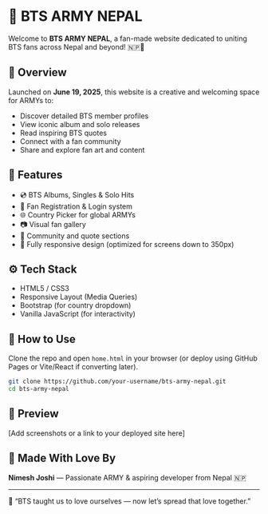 
# 💜 BTS ARMY NEPAL

Welcome to **BTS ARMY NEPAL**, a fan-made website dedicated to uniting BTS fans across Nepal and beyond! 🇳🇵💜

## 📌 Overview

Launched on **June 19, 2025**, this website is a creative and welcoming space for ARMYs to:
- Discover detailed BTS member profiles
- View iconic album and solo releases
- Read inspiring BTS quotes
- Connect with a fan community
- Share and explore fan art and content

## 🚀 Features

- 💿 BTS Albums, Singles & Solo Hits
- 👤 Fan Registration & Login system
- 🌐 Country Picker for global ARMYs
- 📷 Visual fan gallery
- 💬 Community and quote sections
- 📱 Fully responsive design (optimized for screens down to 350px)

## ⚙️ Tech Stack

- HTML5 / CSS3
- Responsive Layout (Media Queries)
- Bootstrap (for country dropdown)
- Vanilla JavaScript (for interactivity)

## 🔧 How to Use

Clone the repo and open `home.html` in your browser (or deploy using GitHub Pages or Vite/React if converting later).

```bash
git clone https://github.com/your-username/bts-army-nepal.git
cd bts-army-nepal
```

## 📸 Preview

[Add screenshots or a link to your deployed site here]

## 👤 Made With Love By

**Nimesh Joshi** — Passionate ARMY & aspiring developer from Nepal 🇳🇵

---

💜 “BTS taught us to love ourselves — now let’s spread that love together.”
